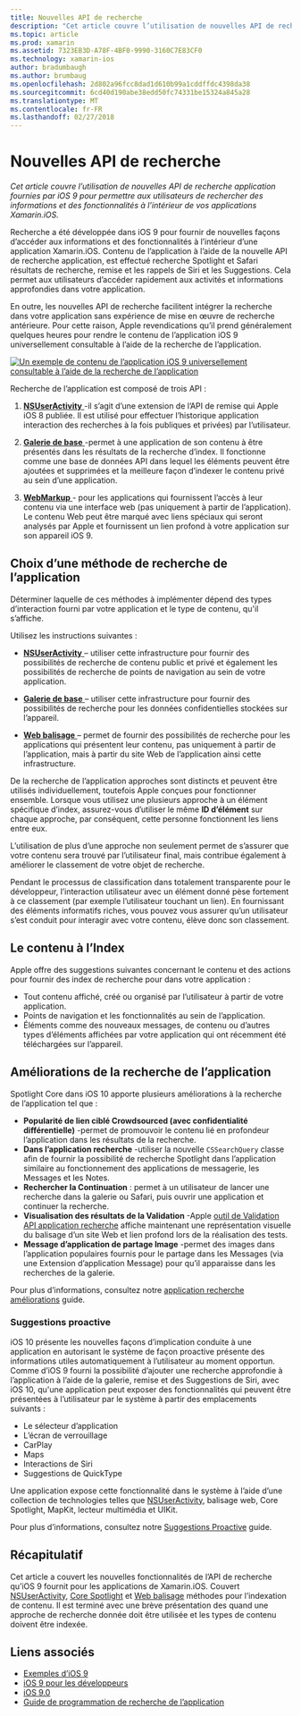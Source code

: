 ```yaml
---
title: Nouvelles API de recherche
description: "Cet article couvre l’utilisation de nouvelles API de recherche application fournies par iOS 9 pour permettre aux utilisateurs de rechercher des informations et des fonctionnalités à l’intérieur de vos applications Xamarin.iOS."
ms.topic: article
ms.prod: xamarin
ms.assetid: 7323EB3D-A78F-4BF0-9990-3160C7E83CF0
ms.technology: xamarin-ios
author: bradumbaugh
ms.author: brumbaug
ms.openlocfilehash: 2d802a96fcc8dad1d610b99a1cddffdc4398da38
ms.sourcegitcommit: 6cd40d190abe38edd50fc74331be15324a845a28
ms.translationtype: MT
ms.contentlocale: fr-FR
ms.lasthandoff: 02/27/2018
---
```

# <a name="new-search-apis"></a>Nouvelles API de recherche

_Cet article couvre l’utilisation de nouvelles API de recherche application fournies par iOS 9 pour permettre aux utilisateurs de rechercher des informations et des fonctionnalités à l’intérieur de vos applications Xamarin.iOS._

Recherche a été développée dans iOS 9 pour fournir de nouvelles façons d’accéder aux informations et des fonctionnalités à l’intérieur d’une application Xamarin.iOS. Contenu de l’application à l’aide de la nouvelle API de recherche application, est effectué recherche Spotlight et Safari résultats de recherche, remise et les rappels de Siri et les Suggestions. Cela permet aux utilisateurs d’accéder rapidement aux activités et informations approfondies dans votre application.

En outre, les nouvelles API de recherche facilitent intégrer la recherche dans votre application sans expérience de mise en œuvre de recherche antérieure. Pour cette raison, Apple revendications qu’il prend généralement quelques heures pour rendre le contenu de l’application iOS 9 universellement consultable à l’aide de la recherche de l’application.

[ ![](images/intro01.png "Un exemple de contenu de l’application iOS 9 universellement consultable à l’aide de la recherche de l’application")](images/intro01.png)

Recherche de l’application est composé de trois API :

1. [**NSUserActivity** ](nsuseractivity.md) -il s’agit d’une extension de l’API de remise qui Apple iOS 8 publiée. Il est utilisé pour effectuer l’historique application interaction des recherches à la fois publiques et privées) par l’utilisateur.

2. [**Galerie de base** ](corespotlight.md) -permet à une application de son contenu à être présentés dans les résultats de la recherche d’index. Il fonctionne comme une base de données API dans lequel les éléments peuvent être ajoutées et supprimées et la meilleure façon d’indexer le contenu privé au sein d’une application.

3. [**WebMarkup** ](web-markup.md) - pour les applications qui fournissent l’accès à leur contenu via une interface web (pas uniquement à partir de l’application). Le contenu Web peut être marqué avec liens spéciaux qui seront analysés par Apple et fournissent un lien profond à votre application sur son appareil iOS 9.

## <a name="selecting-an-app-search-approach"></a>Choix d’une méthode de recherche de l’application

Déterminer laquelle de ces méthodes à implémenter dépend des types d’interaction fourni par votre application et le type de contenu, qu'il s’affiche.

Utilisez les instructions suivantes :

- [**NSUserActivity** ](nsuseractivity.md) – utiliser cette infrastructure pour fournir des possibilités de recherche de contenu public et privé et également les possibilités de recherche de points de navigation au sein de votre application.

- [**Galerie de base** ](corespotlight.md) – utiliser cette infrastructure pour fournir des possibilités de recherche pour les données confidentielles stockées sur l’appareil.

- [**Web balisage** ](web-markup.md) – permet de fournir des possibilités de recherche pour les applications qui présentent leur contenu, pas uniquement à partir de l’application, mais à partir du site Web de l’application ainsi cette infrastructure.

De la recherche de l’application approches sont distincts et peuvent être utilisés individuellement, toutefois Apple conçues pour fonctionner ensemble. Lorsque vous utilisez une plusieurs approche à un élément spécifique d’index, assurez-vous d’utiliser le même **ID d’élément** sur chaque approche, par conséquent, cette personne fonctionnent les liens entre eux.

L’utilisation de plus d’une approche non seulement permet de s’assurer que votre contenu sera trouvé par l’utilisateur final, mais contribue également à améliorer le classement de votre objet de recherche.

Pendant le processus de classification dans totalement transparente pour le développeur, l’interaction utilisateur avec un élément donné pèse fortement à ce classement (par exemple l’utilisateur touchant un lien).
En fournissant des éléments informatifs riches, vous pouvez vous assurer qu’un utilisateur s’est conduit pour interagir avec votre contenu, élève donc son classement.

## <a name="what-content-to-index"></a>Le contenu à l’Index

Apple offre des suggestions suivantes concernant le contenu et des actions pour fournir des index de recherche pour dans votre application :

 - Tout contenu affiché, créé ou organisé par l’utilisateur à partir de votre application.
 - Points de navigation et les fonctionnalités au sein de l’application.
 - Éléments comme des nouveaux messages, de contenu ou d’autres types d’éléments affichées par votre application qui ont récemment été téléchargées sur l’appareil.

## <a name="app-search-enhancements"></a>Améliorations de la recherche de l’application

Spotlight Core dans iOS 10 apporte plusieurs améliorations à la recherche de l’application tel que :

- **Popularité de lien ciblé Crowdsourced (avec confidentialité différentielle)** -permet de promouvoir le contenu lié en profondeur l’application dans les résultats de la recherche.
- **Dans l’application recherche** -utiliser la nouvelle `CSSearchQuery` classe afin de fournir la possibilité de recherche Spotlight dans l’application similaire au fonctionnement des applications de messagerie, les Messages et les Notes.
- **Rechercher la Continuation** : permet à un utilisateur de lancer une recherche dans la galerie ou Safari, puis ouvrir une application et continuer la recherche.
- **Visualisation des résultats de la Validation** -Apple [outil de Validation API application recherche](https://search.developer.apple.com/appsearch-validation-tool) affiche maintenant une représentation visuelle du balisage d’un site Web et lien profond lors de la réalisation des tests.
- **Message d’application de partage Image** -permet des images dans l’application populaires fournis pour le partage dans les Messages (via une Extension d’application Message) pour qu’il apparaisse dans les recherches de la galerie.

Pour plus d’informations, consultez notre [application recherche améliorations](~/ios/platform/search/app-search-enhancements.md) guide.

### <a name="proactive-suggestions"></a>Suggestions proactive

iOS 10 présente les nouvelles façons d’implication conduite à une application en autorisant le système de façon proactive présente des informations utiles automatiquement à l’utilisateur au moment opportun. Comme d’iOS 9 fourni la possibilité d’ajouter une recherche approfondie à l’application à l’aide de la galerie, remise et des Suggestions de Siri, avec iOS 10, qu'une application peut exposer des fonctionnalités qui peuvent être présentées à l’utilisateur par le système à partir des emplacements suivants :

- Le sélecteur d’application
- L’écran de verrouillage
- CarPlay
- Maps
- Interactions de Siri
- Suggestions de QuickType 

Une application expose cette fonctionnalité dans le système à l’aide d’une collection de technologies telles que [NSUserActivity](https://developer.xamarin.com/api/type/Foundation.NSUserActivity/), balisage web, Core Spotlight, MapKit, lecteur multimédia et UIKit.

Pour plus d’informations, consultez notre [Suggestions Proactive](~/ios/platform/search/proactive-suggestions.md) guide.

## <a name="summary"></a>Récapitulatif

Cet article a couvert les nouvelles fonctionnalités de l’API de recherche qu’iOS 9 fournit pour les applications de Xamarin.iOS. Couvert [NSUserActivity](nsuseractivity.md), [Core Spotlight](corespotlight.md) et [Web balisage](web-markup.md) méthodes pour l’indexation de contenu. Il est terminé avec une brève présentation des quand une approche de recherche donnée doit être utilisée et les types de contenu doivent être indexée.



## <a name="related-links"></a>Liens associés

- [Exemples d’iOS 9](https://developer.xamarin.com/samples/ios/iOS9/)
- [iOS 9 pour les développeurs](https://developer.apple.com/ios/pre-release/)
- [iOS 9.0](https://developer.apple.com/library/prerelease/ios/releasenotes/General/WhatsNewIniOS/Articles/iOS9.html)
- [Guide de programmation de recherche de l’application](https://developer.apple.com/library/prerelease/ios/documentation/General/Conceptual/AppSearch/index.html#//apple_ref/doc/uid/TP40016308)
